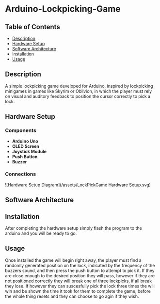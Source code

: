 # Arduino-Lockpicking-Game

## Table of Contents
- [Description](#description)
- [Hardware Setup](#hardware-setup)
- [Software Architecture](#software-architecture)
- [Installation](#installation)
- [Usage](#usage)

## Description

A simple lockpicking game developed for Arduino, inspired by lockpicking minigames in games like Skyrim or Oblivion, in which the player must rely on visual and auditory feedback to position the cursor correctly to pick a lock.

## Hardware Setup

### Components
- **Arduino Uno**
- **OLED Screen**
- **Joystick Module**
- **Push Button**
- **Buzzer**

### Connections
![Hardware Setup Diagram](/assets/LockPickGame Hardware Setup.svg)

## Software Architecture


## Installation

After completing the hardware setup simply flash the program to the arduino and you will be ready to go.

## Usage

Once installed the game will begin right away, the player must find a randomly generated position on the lock, indicated by the frequency of the buzzers sound, and then press the push button to attempt to pick it. If they are close enough to the desired position they will pass, however if they are not positioned correctly they will break one of three lockpicks, if all break they lose. If however they can suscesfully pick the lock three times the will win and be shown the time it took for them to complete the game, before the whole thing resets and they can choose to go agin if they wish.

